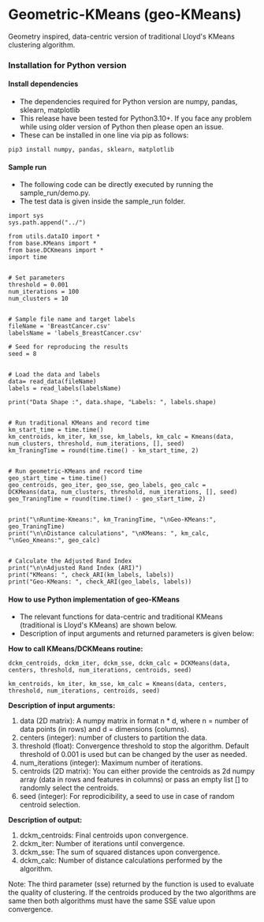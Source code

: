 # Geometric-KMeans (geo-KMeans)

Geometry inspired, data-centric version of traditional Lloyd's KMeans clustering algorithm.

### Installation for Python version

#### Install dependencies

- The dependencies required for Python version are numpy, pandas, sklearn, matplotlib
- This release have been tested for Python3.10+. If you face any problem while using older version of Python then please open an issue.
- These can be installed in one line via pip as follows:

```
pip3 install numpy, pandas, sklearn, matplotlib
```

#### Sample run

- The following code can be directly executed by running the sample_run/demo.py.
- The test data is given inside the sample_run folder.

```
import sys
sys.path.append("../")

from utils.dataIO import *
from base.KMeans import *
from base.DCKmeans import *
import time


# Set parameters
threshold = 0.001
num_iterations = 100
num_clusters = 10


# Sample file name and target labels
fileName = 'BreastCancer.csv'
labelsName = 'labels_BreastCancer.csv'

# Seed for reproducing the results
seed = 8


# Load the data and labels
data= read_data(fileName)
labels = read_labels(labelsName)

print("Data Shape :", data.shape, "Labels: ", labels.shape)


# Run traditional KMeans and record time
km_start_time = time.time()
km_centroids, km_iter, km_sse, km_labels, km_calc = Kmeans(data, num_clusters, threshold, num_iterations, [], seed)
km_TraningTime = round(time.time() - km_start_time, 2)


# Run geometric-KMeans and record time
geo_start_time = time.time()
geo_centroids, geo_iter, geo_sse, geo_labels, geo_calc = DCKMeans(data, num_clusters, threshold, num_iterations, [], seed)
geo_TraningTime = round(time.time() - geo_start_time, 2)


print("\nRuntime-Kmeans:", km_TraningTime, "\nGeo-KMeans:", geo_TraningTime)
print("\n\nDistance calculations", "\nKMeans: ", km_calc, "\nGeo_Kmeans:", geo_calc)


# Calculate the Adjusted Rand Index
print("\n\nAdjusted Rand Index (ARI)")
print("KMeans: ", check_ARI(km_labels, labels))
print("Geo-KMeans: ", check_ARI(geo_labels, labels))
```

#### How to use Python implementation of geo-KMeans

- The relevant functions for data-centric and traditional KMeans (traditional is Lloyd's KMeans) are shown below.
- Description of input arguments and returned parameters is given below:

__How to call KMeans/DCKMeans routine:__

```
dckm_centroids, dckm_iter, dckm_sse, dckm_calc = DCKMeans(data, centers, threshold, num_iterations, centroids, seed)

km_centroids, km_iter, km_sse, km_calc = Kmeans(data, centers, threshold, num_iterations, centroids, seed)
```

__Description of input arguments:__

1. data (2D matrix): A numpy matrix in format n * d, where n = number of data points (in rows) and d = dimensions (columns).
2. centers (integer): number of clusters to partition the data.
3. threshold (float): Convergence threshold to stop the algorithm. Default threshold of 0.001 is used but can be changed by the user as needed.
4. num_iterations (integer): Maximum number of iterations.
5. centroids (2D matrix): You can either provide the centroids as 2d numpy array (data in rows and features in columns) or pass an empty list [] to randomly select the centroids.
6. seed (integer): For reprodicibility, a seed to use in case of random centroid selection.

__Description of output:__

1. dckm_centroids: Final centroids upon convergence.
2. dckm_iter: Number of iterations until convergence.
3. dckm_sse: The sum of squared distances upon convergence. 
4. dckm_calc: Number of distance calculations performed by the algorithm.

Note: The third parameter (sse) returned by the function is used to evaluate the quality of clustering. If the centroids produced by the two
algorithms are same then both algorithms must have the same SSE value upon convergence.
